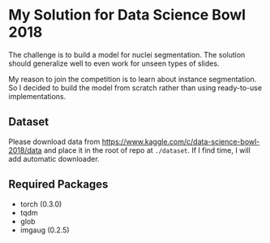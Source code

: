 My Solution for Data Science Bowl 2018
======================================

The challenge is to build a model for nuclei segmentation. The solution should generalize well to even work for unseen types of slides.

My reason to join the competition is to learn about instance segmentation. So I decided to build the model from scratch rather than using ready-to-use implementations.


## Dataset

Please download data from https://www.kaggle.com/c/data-science-bowl-2018/data and place it in the root of repo at `./dataset`. If I find time, I will add automatic downloader.


## Required Packages

* torch (0.3.0)
* tqdm
* glob
* imgaug (0.2.5)
